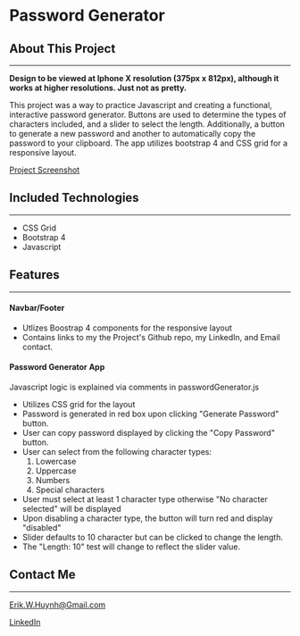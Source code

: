 # Password Generator
## About This Project
---
**Design to be viewed at Iphone X resolution (375px x 812px), although it works at higher resolutions. Just not as pretty.**

This project was a way to practice Javascript and creating a functional, interactive password generator. Buttons are used to determine the types of characters included, and a slider to select the length. Additionally, a button to generate a new password and another to automatically copy the password to your clipboard. The app utilizes bootstrap 4 and CSS grid for a responsive layout.

[Project Screenshot](https://lh3.googleusercontent.com/NUMjXg-l95opcsvTAuDemYpqn5SoRm1XU3fYvis8p-uX8SgjBSkLtMQ0pzU2FAByHDEZFiniLPSH4bat_2NBbINi7NSHfSU1xIF3IQNfaM3nshWECpcY1IMt_xWK4q1nvvrDlnP4i3g5x5tXlvfbELu0VqN2UrcczC2EeqHbGDABWDGMtVfu6dLKmuCDFWwk9phCFKQAMa22p5VC3ycmcVNmZmG314JU8DOt4R6jEKop_lUtWC6FqrsQTJtwlp3j759-_OY3KX5k1e0zP4zpMFlVDDXDZzN2Mc1gPtNsjoJrr1mPrSECJynOt9znPURYmD_tpSzIRg8NDG42S0yba9D3MN3IY-uQ5XsVGVcZ0NuLpHOg6ybyK2AVqQtjjc9UGIQeTB5G2vYdZVJiO98fNfrLEd6Fgwlaki-7k0dhwlrKQl8VQsVXRPRXPbU8tajmZl7pecnpb7JA36S6BIscHdImw7JwBd2U3Hukd6yIuAagIVChF87WmQ_zvuyTgGXnS_P6KOcLBHflN3Eoszr1d0_h3eiT-u2EOgo27sxr57oTqg1KxuNmj2UUGhYU0LxgtaBm91sGPATLncT4HHCYaZzN3QAyhgnQ-eQ_y9yrGcLcIrtq1JTv75bTSj9AOZdefrOZ80MjmJvi_CVY0Vxlr65zQoIFJyE04hDrNQ6FoHD6g5KxmTVlpz88=w642-h1360-no)

## Included Technologies
---
* CSS Grid
* Bootstrap 4
* Javascript

## Features
---
#### Navbar/Footer
* Utlizes Boostrap 4 components for the responsive layout
* Contains links to my the Project's Github repo, my LinkedIn, and Email contact.

#### Password Generator App
Javascript logic is explained via comments in passwordGenerator.js
* Utilizes CSS grid for the layout
* Password is generated in red box upon clicking "Generate Password" button.
* User can copy password displayed by clicking the "Copy Password" button.
* User can select from the following character types:
  1. Lowercase
  1. Uppercase
  1. Numbers
  1. Special characters
* User must select at least 1 character type otherwise "No character selected" will be displayed
* Upon disabling a character type, the button will turn red and display "disabled"
* Slider defaults to 10 character but can be clicked to change the length.
* The "Length: 10" test will change to reflect the slider value.

## Contact Me
---
Erik.W.Huynh@Gmail.com

[LinkedIn](https://www.linkedin.com/in/erik-huynh-228321196/)
